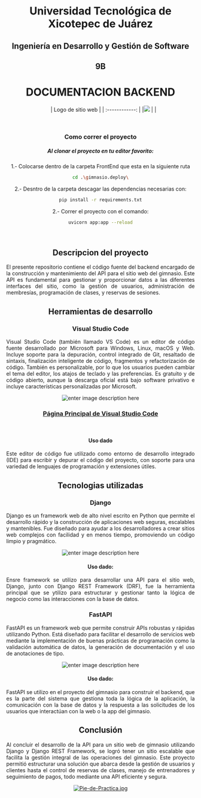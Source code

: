  <div align="center">
  
# Universidad Tecnológica de Xicotepec de Juárez


## Ingeniería en Desarrollo y Gestión de Software

## 9B
# DOCUMENTACION BACKEND 

&nbsp;
&nbsp;
|  Logo de sitio web  |
| :------------: | 
|<img src=https://github.com/loreasc2003/gimnasio.deploy/documentsMembresias/bulls%20logo.png>  | | 

&nbsp;

### Como correr el proyecto
##### Al clonar el proyecto en tu editor favorito:
1.- Colocarse dentro de la carpeta FrontEnd que esta en la siguiente ruta
```sh
cd .\gimnasio.deploy\
```
2.- Desntro de la carpeta descagar las dependencias necesarias con:

```sh
pip install -r requirements.txt
```
2.- Correr el proyecto con el comando:

```sh
uvicorn app:app --reload
```
&nbsp;
&nbsp;

## Descripcion del proyecto 
<p align="justify"> El presente repositorio contiene el código fuente del backend encargado de la construcción y mantenimiento del API para el sitio web del gimnasio. Este API es fundamental para gestionar y proporcionar datos a las diferentes interfaces del sitio, como la gestión de usuarios, administración de membresías, programación de clases, y reservas de sesiones.</p>


## Herramientas de desarrollo
### Visual Studio Code


<p align="justify">
Visual Studio Code (también llamado VS Code) es un editor de código fuente desarrollado por Microsoft para Windows, Linux, macOS y Web. Incluye soporte para la depuración, control integrado de Git, resaltado de sintaxis, finalización inteligente de código, fragmentos y refactorización de código. También es personalizable, por lo que los usuarios pueden cambiar el tema del editor, los atajos de teclado y las preferencias. Es gratuito y de código abierto, aunque la descarga oficial está bajo software privativo e incluye características personalizadas por Microsoft.
</p>

![enter image description here](https://live.mrf.io/statics/i/ps/www.muylinux.com/wp-content/uploads/2019/07/vscode.jpg?width=1200&enable=upscale)

### [Página Principal de Visual Studio Code](https://code.visualstudio.com/)
&nbsp;
#### Uso dado
<p align= "justify">
  Este editor de código fue utilizado como entorno de desarrollo integrado (IDE) para escribir y depurar el código del proyecto, con soporte para una variedad de lenguajes de programación y extensiones útiles.
</p>

## Tecnologias utilizadas
### Django


<p align="justify">
Django es un framework web de alto nivel escrito en Python que permite el desarrollo rápido y la construcción de aplicaciones web seguras, escalables y mantenibles. Fue diseñado para ayudar a los desarrolladores a crear sitios web complejos con facilidad y en menos tiempo, promoviendo un código limpio y pragmático.
</p>

![enter image description here](https://th.bing.com/th/id/R.fa44c30877192e225ccaf7cd3413f309?rik=%2fz11sj%2bQRCmmkA&riu=http%3a%2f%2fskytechgeek.com%2fwp-content%2fuploads%2f2019%2f07%2fdjango.jpg&ehk=932byxCivSeKJ%2fNv9FSdIDdGtsbj7FYAbC88O4VjG2s%3d&risl=&pid=ImgRaw&r=0&sres=1&sresct=1)

#### Uso dado:
<p align= "justify">
  Ensre framework se utilizo para desarrollar una API para el sitio web, Django, junto con Django REST Framework (DRF), fue la herramienta principal que se ytilizo para estructurar y gestionar tanto la lógica de negocio como las interacciones con la base de datos.
</p>

### FastAPI


<p align="justify">
FastAPI es un framework web que permite construir APIs robustas y rápidas utilizando Python. Está diseñado para facilitar el desarrollo de servicios web mediante la implementación de buenas prácticas de programación como la validación automática de datos, la generación de documentación y el uso de anotaciones de tipo.
</p>

![enter image description here](https://velog.velcdn.com/images/cho876/post/435f7c0c-9fda-4a67-aecc-a9633f5ffff4/image.png)

#### Uso dado:
<p align= "justify">
  FastAPI se utilizo en el proyecto del gimnasio para construir el backend, que es la parte del sistema que gestiona toda la lógica de la aplicación, la comunicación con la base de datos y la respuesta a las solicitudes de los usuarios que interactúan con la web o la app del gimnasio. 
</p>

## Conclusión 
<p align= "justify">
  Al concluir el desarrollo de la API para un sitio web de gimnasio utilizando Django y Django REST Framework, se logró tener un sitio escalable que facilita la gestión integral de las operaciones del gimnasio. Este proyecto permitió estructurar una solución que abarca desde la gestión de usuarios y clientes hasta el control de reservas de clases, manejo de entrenadores y seguimiento de pagos, todo mediante una API eficiente y segura.
</p>

[![Pie-de-Practica.jpg](https://i.postimg.cc/MKKZ2nrV/Pie-de-Practica.jpg)](https://postimg.cc/WtCc01V1)